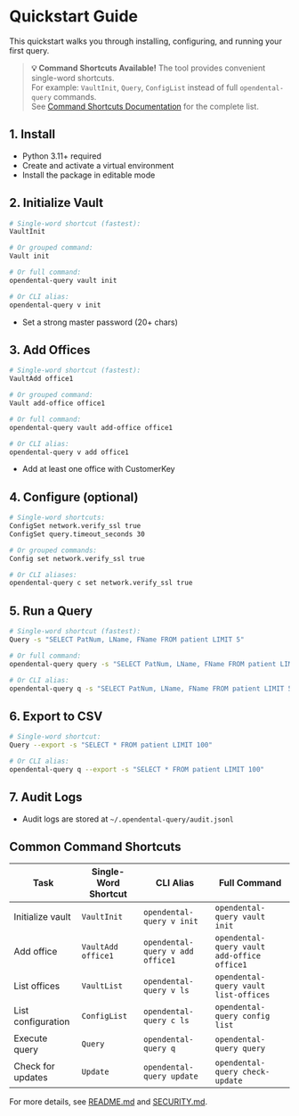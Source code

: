 # Quickstart Guide

This quickstart walks you through installing, configuring, and running your first query.

> **💡 Command Shortcuts Available!** The tool provides convenient single-word shortcuts.  
> For example: `VaultInit`, `Query`, `ConfigList` instead of full `opendental-query` commands.  
> See [Command Shortcuts Documentation](COMMAND_ALIASES.md) for the complete list.

## 1. Install

- Python 3.11+ required
- Create and activate a virtual environment
- Install the package in editable mode

## 2. Initialize Vault

```bash
# Single-word shortcut (fastest):
VaultInit

# Or grouped command:
Vault init

# Or full command:
opendental-query vault init

# Or CLI alias:
opendental-query v init
```

- Set a strong master password (20+ chars)

## 3. Add Offices

```bash
# Single-word shortcut (fastest):
VaultAdd office1

# Or grouped command:
Vault add-office office1

# Or full command:
opendental-query vault add-office office1

# Or CLI alias:
opendental-query v add office1
```

- Add at least one office with CustomerKey

## 4. Configure (optional)

```bash
# Single-word shortcuts:
ConfigSet network.verify_ssl true
ConfigSet query.timeout_seconds 30

# Or grouped commands:
Config set network.verify_ssl true

# Or CLI aliases:
opendental-query c set network.verify_ssl true
```

## 5. Run a Query

```bash
# Single-word shortcut (fastest):
Query -s "SELECT PatNum, LName, FName FROM patient LIMIT 5"

# Or full command:
opendental-query query -s "SELECT PatNum, LName, FName FROM patient LIMIT 5"

# Or CLI alias:
opendental-query q -s "SELECT PatNum, LName, FName FROM patient LIMIT 5"
```

## 6. Export to CSV

```bash
# Single-word shortcut:
Query --export -s "SELECT * FROM patient LIMIT 100"

# Or CLI alias:
opendental-query q --export -s "SELECT * FROM patient LIMIT 100"
```

## 7. Audit Logs

- Audit logs are stored at `~/.opendental-query/audit.jsonl`

## Common Command Shortcuts

| Task | Single-Word Shortcut | CLI Alias | Full Command |
|------|---------------------|-----------|--------------|
| Initialize vault | `VaultInit` | `opendental-query v init` | `opendental-query vault init` |
| Add office | `VaultAdd office1` | `opendental-query v add office1` | `opendental-query vault add-office office1` |
| List offices | `VaultList` | `opendental-query v ls` | `opendental-query vault list-offices` |
| List configuration | `ConfigList` | `opendental-query c ls` | `opendental-query config list` |
| Execute query | `Query` | `opendental-query q` | `opendental-query query` |
| Check for updates | `Update` | `opendental-query update` | `opendental-query check-update` |

For more details, see [README.md](../README.md) and [SECURITY.md](SECURITY.md).

